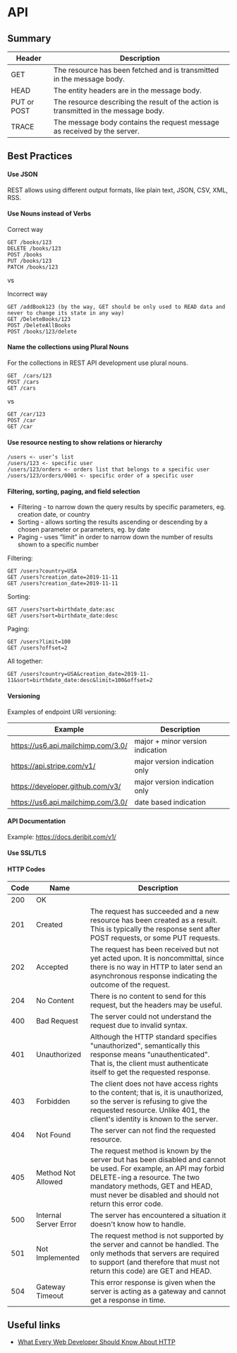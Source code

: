 # API

## Summary

| Header      | Description                                                                         |
| ----------- | -----------                                                                         |
| GET         | The resource has been fetched and is transmitted in the message body.               |
| HEAD        | The entity headers are in the message body.                                         |
| PUT or POST | The resource describing the result of the action is transmitted in the message body.|
| TRACE       | The message body contains the request message as received by the server.            |

## Best Practices

#### Use JSON
REST allows using different output formats, like plain text, JSON, CSV, XML, RSS.

#### Use Nouns instead of Verbs
Correct way
```
GET /books/123
DELETE /books/123
POST /books
PUT /books/123
PATCH /books/123
```

vs

Incorrect way
```
GET /addBook123 (by the way, GET should be only used to READ data and never to change its state in any way)
GET /DeleteBooks/123
POST /DeleteAllBooks
POST /books/123/delete
```

#### Name the collections using Plural Nouns
For the collections in REST API development use plural nouns.

```
GET  /cars/123
POST /cars
GET /cars
```

vs

```
GET /car/123
POST /car
GET /car
```

#### Use resource nesting to show relations or hierarchy

```
/users <- user’s list
/users/123 <- specific user
/users/123/orders <- orders list that belongs to a specific user
/users/123/orders/0001 <- specific order of a specific user
```

#### Filtering, sorting, paging, and field selection

- Filtering - to narrow down the query results by specific parameters, eg. creation date, or country
- Sorting - allows sorting the results ascending or descending by a chosen parameter or parameters, eg. by date
- Paging - uses “limit” in order to narrow down the number of results shown to a specific number

Filtering:
```
GET /users?country=USA
GET /users?creation_date=2019-11-11
GET /users?creation_date=2019-11-11
```
Sorting:
```
GET /users?sort=birthdate_date:asc
GET /users?sort=birthdate_date:desc
```
Paging:
```
GET /users?limit=100
GET /users?offset=2
```
All together:
```
GET /users?country=USA&creation_date=2019-11-11&sort=birthdate_date:desc&limit=100&offset=2
```

#### Versioning

Examples of endpoint URI versioning:

| Example      | Description                                                                         |
| ----------- | -----------                                                                         |
| https://us6.api.mailchimp.com/3.0/         | major + minor version indication               |
| https://api.stripe.com/v1/         | major version indication only               |
| https://developer.github.com/v3/         | major version indication only               |
| https://us6.api.mailchimp.com/3.0/         | date based indication               |

#### API Documentation

Example: https://docs.deribit.com/v1/

#### Use SSL/TLS


#### HTTP Codes

| Code        | Name| Description |
| ----------- | ----------- | ----------- |
| 200         | OK || The request has succeeded. The meaning of the success depends on the HTTP method |
| 201         | Created | The request has succeeded and a new resource has been created as a result. This is typically the response sent after POST requests, or some PUT requests.        |
| 202 | Accepted | The request has been received but not yet acted upon. It is noncommittal, since there is no way in HTTP to later send an asynchronous response indicating the outcome of the request. |
| 204 | No Content | There is no content to send for this request, but the headers may be useful. |
| 400 | Bad Request | The server could not understand the request due to invalid syntax. |
| 401 | Unauthorized | Although the HTTP standard specifies "unauthorized", semantically this response means "unauthenticated". That is, the client must authenticate itself to get the requested response. |
| 403 | Forbidden | The client does not have access rights to the content; that is, it is unauthorized, so the server is refusing to give the requested resource. Unlike 401, the client's identity is known to the server. |
| 404 | Not Found | The server can not find the requested resource. |
| 405 | Method Not Allowed | The request method is known by the server but has been disabled and cannot be used. For example, an API may forbid DELETE-ing a resource. The two mandatory methods, GET and HEAD, must never be disabled and should not return this error code. |
| 500  | Internal Server Error | The server has encountered a situation it doesn't know how to handle. |
| 501 | Not Implemented | The request method is not supported by the server and cannot be handled. The only methods that servers are required to support (and therefore that must not return this code) are GET and HEAD. |
| 504  | Gateway Timeout | This error response is given when the server is acting as a gateway and cannot get a response in time. |

## Useful links
- [What Every Web Developer Should Know About HTTP](https://www.amazon.co.uk/Every-Developer-Should-OdeToCode-Programming-ebook/dp/B0076Z6VMI)
